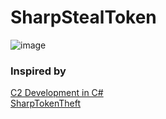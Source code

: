 # SharpStealToken

![image](https://github.com/user-attachments/assets/9acb7412-3e3f-4e9b-bc7b-575205d35eef)

### Inspired by
[C2 Development in C#](https://training.zeropointsecurity.co.uk/courses/c2-development-in-csharp)<br>
[SharpTokenTheft](https://github.com/fgsec/SharpTokenTheft)<br>
